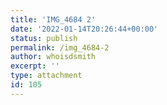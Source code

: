 ```yaml
---
title: 'IMG_4684 2'
date: '2022-01-14T20:26:44+00:00'
status: publish
permalink: /img_4684-2
author: whoisdsmith
excerpt: ''
type: attachment
id: 105
---
```

<!DOCTYPE html PUBLIC "-//W3C//DTD HTML 4.0 Transitional//EN" "http://www.w3.org/TR/REC-html40/loose.dtd">
<?xml encoding="UTF-8">
